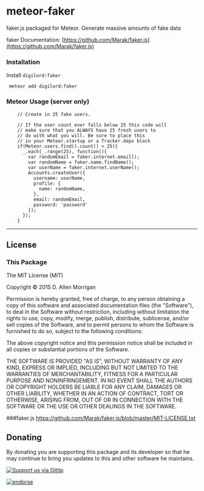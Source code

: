 meteor-faker
============

faker.js packaged for Meteor. Generate massive amounts of fake data

faker Documentation: [https://github.com/Marak/faker.js](https://github.com/Marak/faker.js)

### Installation
     
 Install `digilord:faker`
 
     meteor add digilord:faker

### Meteor Usage (server only)

```
	// Create in 25 fake users.

	// If the user count ever falls below 25 this code will
	// make sure that you ALWAYS have 25 fresh users to
	// do with what you will. Be sure to place this
	// in your Meteor.startup or a Tracker.deps block
	if(Meteor.users.find().count() < 25){
	  _.each(_.range(25), function(){
	    var randomEmail = faker.internet.email();
	    var randomName = faker.name.findName();
	    var userName = faker.internet.userName();
	    Accounts.createUser({
	      username: userName,
	      profile: {
	        name: randomName,
	      },
	      email: randomEmail,
	      password: 'password'
	    });
	  });
	}
```

---
## License

### This Package
The MIT License (MIT)

Copyright &copy; 2015 D. Allen Morrigan

Permission is hereby granted, free of charge, to any person obtaining a copy of
this software and associated documentation files (the "Software"), to deal in
the Software without restriction, including without limitation the rights to
use, copy, modify, merge, publish, distribute, sublicense, and/or sell copies of
the Software, and to permit persons to whom the Software is furnished to do so,
subject to the following conditions:

The above copyright notice and this permission notice shall be included in all
copies or substantial portions of the Software.

THE SOFTWARE IS PROVIDED "AS IS", WITHOUT WARRANTY OF ANY KIND, EXPRESS OR
IMPLIED, INCLUDING BUT NOT LIMITED TO THE WARRANTIES OF MERCHANTABILITY, FITNESS
FOR A PARTICULAR PURPOSE AND NONINFRINGEMENT. IN NO EVENT SHALL THE AUTHORS OR
COPYRIGHT HOLDERS BE LIABLE FOR ANY CLAIM, DAMAGES OR OTHER LIABILITY, WHETHER
IN AN ACTION OF CONTRACT, TORT OR OTHERWISE, ARISING FROM, OUT OF OR IN
CONNECTION WITH THE SOFTWARE OR THE USE OR OTHER DEALINGS IN THE SOFTWARE.

###faker.js
https://github.com/Marak/faker.js/blob/master/MIT-LICENSE.txt

## Donating
By donating you are supporting this package and its developer so that he may continue to bring you updates to this and other software he maintains.

[![Support us via Gittip][gittip-badge]][digilord]

[gittip-badge]: https://rawgithub.com/digilord/gittip-badge/master/dist/gittip.png
[digilord]: https://www.gittip.com/digilord/

[![endorse](https://api.coderwall.com/digilord/endorsecount.png)](https://coderwall.com/digilord)


